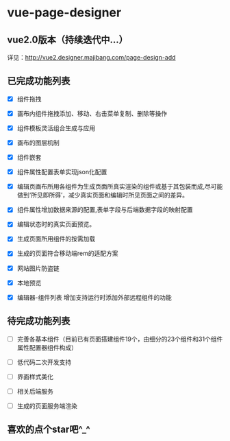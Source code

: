 # vue-page-designer

## vue2.0版本（持续迭代中...）

详见：http://vue2.designer.majibang.com/page-design-add

## 已完成功能列表

- [x] 组件拖拽

- [x] 画布内组件拖拽添加、移动、右击菜单复制、删除等操作

- [x] 组件模板灵活组合生成与应用

- [X] 画布的图层机制

- [x] 组件嵌套

- [x] 组件属性配置表单实现json化配置

- [x] 编辑页画布所用各组件为生成页面所真实渲染的组件或基于其包装而成,尽可能做到‘所见即所得’，减少真实页面和编辑时所见页面之间的差异。

- [x] 组件属性增加数据来源的配置,表单字段与后端数据字段的映射配置

- [X] 编辑状态时的真实页面预览。

- [x] 生成页面所用组件的按需加载

- [x] 生成的页面符合移动端rem的适配方案

- [x] 网站图片防盗链

- [x] 本地预览

- [x] 编辑器-组件列表 增加支持运行时添加外部远程组件的功能

## 待完成功能列表

 - [ ] 完善各基本组件（目前已有页面搭建组件19个，由细分的23个组件和31个组件属性配置器组件构成）

 - [ ] 低代码二次开发支持
 
 - [ ] 界面样式美化

 - [ ] 相关后端服务

 - [ ] 生成的页面服务端渲染



 ##    喜欢的点个star吧^_^

 